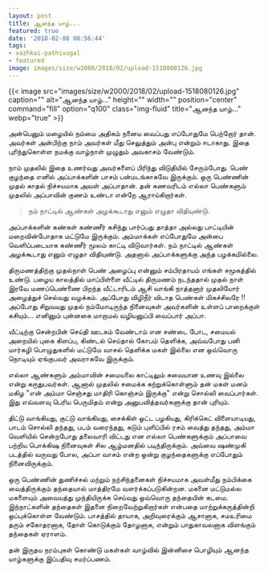 ```yaml
---
layout: post
title: ஆனந்த யாழ்...
featured: true
date: '2018-02-08 08:56:44'
tags:
- vazhkai-pathivugal
- featured
image: images/size/w2000/2018/02/upload-1518080126.jpg
---
```


{{< image src="images/size/w2000/2018/02/upload-1518080126.jpg" caption="" alt="ஆனந்த யாழ்..." height="" width="" position="center" command="fill" option="q100" class="img-fluid" title="ஆனந்த யாழ்..."  webp="true"  >}}


அன்பெனும் மழையில் நம்மை அதிகம் நனைய வைப்பது எப்போதுமே பெற்றோர் தான். அவர்கள் அன்பிற்கு நாம் அவர்கள் மீது செலுத்தும் அன்பு என்றும் ஈடாகாது. இதை புரிந்துகொள்ள நமக்கு வாழ்நாள் முழுதும் அவகாசம் வேண்டும்.

நாம் முதலில் இதை உணர்வது அவர்களைப் பிரிந்து விடுதியில் சேரும்போது. பெண் குழந்தை எனில் அப்பாக்களின் பாசம் பன்மடங்காகவே இருக்கும். ஒரு பெண்ணின் முதல் காதல் நிச்சயமாக அவள் அப்பாதான். தன் கணவரிடம் எல்லா பெண்களும் முதலில் அப்பாவின் குணம் உண்டா என்றே ஆராய்கிறார்கள்.

>நம் நாட்டில் ஆண்கள் அழக்கூடாது எனும் எழுதா விதியுண்டு.

அப்பாக்களின் கண்கள் கண்ணீர் கசிந்து பார்ப்பது தாத்தா அல்லது பாட்டியின் மறைவின்போதாக மட்டுமே இருக்கும். அம்மாக்கள் எப்போதுமே அன்பை வெளிப்படையாக கண்ணீர் மூலம் காட்டி விடுவார்கள். நம் நாட்டில் ஆண்கள் அழக்கூடாது எனும் எழுதா விதியுண்டு. அதனால் அப்பாக்களுக்கு அந்த பழக்கமில்லை. 

திருமணத்திற்கு முதல்நாள் பெண் அழைப்பு என்னும் சம்பிரதாயம் எங்கள் சமூகத்தில் உண்டு. பழைய காலத்தில் மாப்பிள்ளை வீட்டில் திருமணம் நடந்ததால் முதல் நாள் இரவே மணப்பெண்ணை பிறந்த வீட்டாரிடம் ஆசி வாங்கி நாத்தனார் முதலியோர் அழைத்துச் செல்வது வழக்கம். அப்போது விழிநீர் விடாத பெண்கள் மிகச்சிலரே !! அப்போது சிறுவயது முதல் நம்மோடிருந்த நினைவுகள் அவர்களின் உள்ளப் பாறைக்குள் கசியும்... எனினும் புன்னகை மாறாமல் வழியனுப்பி வைப்பார் அப்பா. 

வீட்டிற்கு சென்றபின் செய்தி ஊடகம் வேண்டாம் என சண்டை போட, சமையல் அறையில் புகை கிளப்ப, கிண்டல் செய்தால் கோபம் தெளிக்க, அவ்வபோது பனி மார்கழி பொழுதுகளில் மட்டுமே வாசல் தெளிக்க மகள் இல்லை என ஒவ்வொரு நொடியும் ஏங்குபவர் அவராகவே இருக்கும்.

எல்லா ஆண்களும் அம்மாவின் சமையலை காட்டிலும் சுவையான உணவு இல்லை என்று கருதுபவர்கள். ஆனால் முதலில் சமைக்க கற்றுக்கொள்ளும் தன் மகள் மனம் மகிழ "என் அம்மா செஞ்சது மாதிரி கொஞ்சம் இருக்கு" என்று சொல்லி வைப்பார்கள். இது எவ்வளவு பெரிய பெருமிதம் என்று அனுபவித்தவர்களுக்கு தான் புரியும்.

திட்டு வாங்கியது, குட்டு வாங்கியது, சைக்கிள் ஓட்ட பழகியது, கிரிக்கெட் விளையாடியது, பாடம் சொல்லி தந்தது, படம் வரைந்தது, கடும் புளிப்பில் ரசம் வைத்து தந்தது, அம்மா வெளியில் சென்றபோது தலைவாரி விட்டது என எல்லா பெண்களுக்கும் அப்பாவை பற்றிய பொக்கிஷ நினைவுகள் சில ஆழ்மனதில் படிந்திருக்கும். அவ்வை ஷண்முகி படத்தில் வருவது போல, அப்பா வாசம் என்ற ஒன்று குழந்தைகளுக்கு எப்போதும் நினைவிருக்கும்.

 ஒரு பெண்ணின் துணிச்சல் மற்றும் நற்சிந்தனைகள் நிச்சயமாக அவள்மீது நம்பிக்கை வைத்திருக்கும் தந்தையால் மாத்திரமே வளர்க்கப்படுகின்றன. மகனை மட்டுமல்ல மகளையும் அவையத்து முந்தியிருக்க செய்வது ஒவ்வொரு தந்தையின் கடமை. இந்நாட்களின் தந்தைகள் இதனை நிறைவேற்றுகிறார்கள் என்பதை மாற்றுக்கருத்தின்றி ஒப்புக்கொள்ள வேண்டும். பாசத்தில் தாயாக, அறிவுரைக்கும் ஆசானாக, சமஉரிமை தரும் சகோதரனாக, தோள் கொடுக்கும் தோழனாக, என்றும் பாதுகாவலனாக விளங்கும் தந்தைகள் ஏராளம்.

தன் இருதய நரம்புகள் கொண்டு மகள்கள் வாழ்வில் இன்னிசை பொழியும் ஆனந்த யாழ்களுக்கு இப்பதிவு சமர்ப்பணம்.

 
